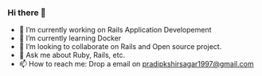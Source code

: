 ### Hi there 👋

- 🔭 I’m currently working on Rails Application Developement
- 🌱 I’m currently learning Docker
- 👯 I’m looking to collaborate on Rails and Open source project.
- 💬 Ask me about Ruby, Rails, etc.
- 📫 How to reach me: Drop a email on pradipkshirsagar1997@gmail.com
